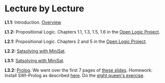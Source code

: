 # Lecture by Lecture

**L1.1:** Introduction. [Overview](overview.md)

**L1.2:** Propositional Logic. Chapters 1.1, 1.3, 1.5, 1.6 in the [Open Logic Project](https://builds.openlogicproject.org/content/propositional-logic/propositional-logic.pdf).

**L2.1:** Propositional Logic. Chapters 2 and 5 in the [Open Logic Project](https://builds.openlogicproject.org/content/propositional-logic/propositional-logic.pdf).

**L2.2:** [Satsolving with MiniSat](https://hackmd.io/@alexhkurz/BkZofOIcxl). 

**L3.1:** [Satsolving with MiniSat](https://hackmd.io/@alexhkurz/BkZofOIcxl).

**L3.2:** [Prolog](https://github.com/LEAP-at-Chapman/Intro-to-Logic-Programming?tab=readme-ov-file). We went over the first 7 pages of [these slides](https://github.com/LEAP-at-Chapman/Intro-to-Logic-Programming/blob/main/slides/LP1-introduction-to-logic-programming.pdf). Homework: Install SWI-Prolog as described [here](https://github.com/LEAP-at-Chapman/Intro-to-Logic-Programming?tab=readme-ov-file). Do the [eight queen's exercise](https://github.com/LEAP-at-Chapman/Intro-to-Logic-Programming/blob/main/eight-queens.md).


